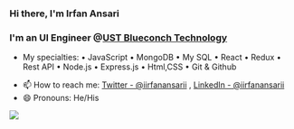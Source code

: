 ###  Hi there, I'm Irfan Ansari
### I'm an UI Engineer @[UST Blueconch Technology](https://www.blueconchtech.com/)


- My specialties:
• JavaScript
• MongoDB
• My SQL
• React
• Redux
• Rest API
• Node.js
• Express.js
• Html,CSS
• Git & Github
<!-- - 🔭 I write api using Node.js,Express.js and for database i use mysql and mysql workbench tool. -->
<!-- - 🌱 I’m currently exploring React.js,Redux,Mongo DB and swagger.  -->
- 📫 How to reach me: [Twitter - @iirfanansarii](https://twitter.com/iirfanansarii) , [LinkedIn - @iirfanansarii](https://www.linkedin.com/in/iirfanansarii/) 
- 😄 Pronouns: He/His
<!-- - ⚡ Fun fact: I Sleep When I Get Bore 😂 -->

<img src="https://github-readme-stats.vercel.app/api?username=iirfanansarii&&show_icons=true&title_color=ffffff&icon_color=bb2acf&text_color=daf7dc&bg_color=151515">


